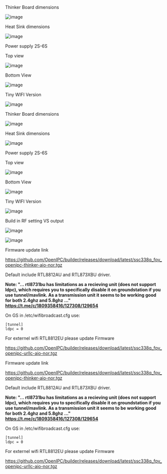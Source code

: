 Thinker Board dimensions

![image](https://github.com/user-attachments/assets/3a4a4605-a2ff-417f-9cc1-12a035f2eb07)

Heat Sink dimensions

![image](https://github.com/user-attachments/assets/2e8b1f4c-5a1b-40c2-b88f-97454b9fb3e8)


Power supply 2S-6S

Top view

![image](https://github.com/user-attachments/assets/50a1d6ee-fe4b-4f11-bd16-012f688c6383)

Bottom View

![image](https://github.com/user-attachments/assets/b60ce1b3-659f-4fd0-b5be-4c44252b7015)


Tiny WIFI Version

![image](https://github.com/user-attachments/assets/66b8e281-bbe5-4b46-a47e-fab66566ed11)


Thinker Board dimensions

![image](https://github.com/user-attachments/assets/3a4a4605-a2ff-417f-9cc1-12a035f2eb07)

Heat Sink dimensions

![image](https://github.com/user-attachments/assets/2e8b1f4c-5a1b-40c2-b88f-97454b9fb3e8)


Power supply 2S-6S

Top view

![image](https://github.com/user-attachments/assets/50a1d6ee-fe4b-4f11-bd16-012f688c6383)

Bottom View

![image](https://github.com/user-attachments/assets/b60ce1b3-659f-4fd0-b5be-4c44252b7015)


Tiny WIFI Version


![image](https://github.com/user-attachments/assets/66b8e281-bbe5-4b46-a47e-fab66566ed11)

Build in RF setting VS output

![image](https://github.com/user-attachments/assets/4edbafca-f737-446b-ab2e-4677f23c6a6d)

![image](https://github.com/user-attachments/assets/44b6810e-67cb-4b66-a3b1-000d402e65da)



Firmware update link

https://github.com/OpenIPC/builder/releases/download/latest/ssc338q_fpv_openipc-thinker-aio-nor.tgz

Default include RTL8812AU and RTL873XBU driver.

<b>Note: "... rtl8731bu has limitations as a recieving unit (does not support ldpc), which requires you to specifically disable it on groundstation if you use tunnel/mavlink. As a transmission unit it seems to be working good for both 2.4ghz and 5.8ghz ..."
https://t.me/c/1809358416/127308/129654</b>

On GS in /etc/wifibroadcast.cfg use:
```
[tunnel]
ldpc = 0
```

For externel wifi RTL8812EU please update Firmware

https://github.com/OpenIPC/builder/releases/download/latest/ssc338q_fpv_openipc-urllc-aio-nor.tgz


Firmware update link

https://github.com/OpenIPC/builder/releases/download/latest/ssc338q_fpv_openipc-thinker-aio-nor.tgz

Default include RTL8812AU and RTL873XBU driver.

<b>Note: "... rtl8731bu has limitations as a recieving unit (does not support ldpc), which requires you to specifically disable it on groundstation if you use tunnel/mavlink. As a transmission unit it seems to be working good for both 2.4ghz and 5.8ghz ..."
https://t.me/c/1809358416/127308/129654</b>

On GS in /etc/wifibroadcast.cfg use:
```
[tunnel]
ldpc = 0
```

For externel wifi RTL8812EU please update Firmware

https://github.com/OpenIPC/builder/releases/download/latest/ssc338q_fpv_openipc-urllc-aio-nor.tgz

